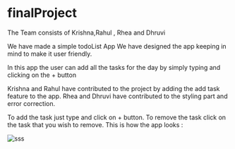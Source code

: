 # finalProject
The Team consists of Krishna,Rahul , Rhea and Dhruvi

We have made a simple todoList App
We have designed the app keeping in mind to make it user friendly.

In this app the user can add all the tasks for the day by simply typing and clicking on the + button

Krishna and Rahul have contributed to the project by adding the add task feature to the app.
Rhea and Dhruvi have contributed to the styling part and error correction.

To add the task just type and click on + button.
To remove the task click on the task that you wish to remove.
This is how the app looks : 

![sss](https://user-images.githubusercontent.com/97980131/168843539-45e6908b-8ab4-4e1b-8655-647310c48bce.jpeg)
